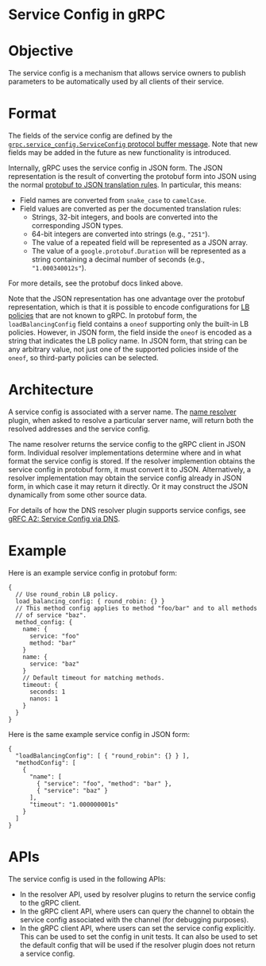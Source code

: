 Service Config in gRPC
======================

# Objective

The service config is a mechanism that allows service owners to publish
parameters to be automatically used by all clients of their service.

# Format

The fields of the service config are defined by the
[`grpc.service_config.ServiceConfig` protocol buffer
message](https://github.com/grpc/grpc-proto/blob/master/grpc/service_config/service_config.proto).
Note that new fields may be added in the future as new functionality is
introduced.

Internally, gRPC uses the service config in JSON form.  The JSON
representation is the result of converting the protobuf form into JSON
using the normal [protobuf to JSON translation
rules](https://developers.google.com/protocol-buffers/docs/proto3#json).
In particular, this means:
- Field names are converted from `snake_case` to `camelCase`.
- Field values are converted as per the documented translation rules:
  - Strings, 32-bit integers, and bools are converted into the
    corresponding JSON types.
  - 64-bit integers are converted into strings (e.g., `"251"`).
  - The value of a repeated field will be represented as a JSON array.
  - The value of a `google.protobuf.Duration` will be represented as a
    string containing a decimal number of seconds (e.g., `"1.000340012s"`).

For more details, see the protobuf docs linked above.

Note that the JSON representation has one advantage over the protobuf
representation, which is that it is possible to encode configurations
for [LB policies](load-balancing.md) that are not known to gRPC.  In
protobuf form, the `loadBalancingConfig` field contains a `oneof`
supporting only the built-in LB policies.  However, in JSON form, the
field inside the `oneof` is encoded as a string that indicates the LB
policy name.  In JSON form, that string can be any arbitrary value, not
just one of the supported policies inside of the `oneof`, so third-party
policies can be selected.

# Architecture

A service config is associated with a server name.  The [name
resolver](naming.md) plugin, when asked to resolve a particular server
name, will return both the resolved addresses and the service config.

The name resolver returns the service config to the gRPC client in JSON form.
Individual resolver implementations determine where and in what format the
service config is stored.  If the resolver implemention obtains the
service config in protobuf form, it must convert it to JSON.
Alternatively, a resolver implementation may obtain the service config
already in JSON form, in which case it may return it directly.  Or it
may construct the JSON dynamically from some other source data.

For details of how the DNS resolver plugin supports service configs, see
[gRFC A2: Service Config via
DNS](https://github.com/grpc/proposal/blob/master/A2-service-configs-in-dns.md).

# Example

Here is an example service config in protobuf form:

```
{
  // Use round_robin LB policy.
  load_balancing_config: { round_robin: {} }
  // This method config applies to method "foo/bar" and to all methods
  // of service "baz".
  method_config: {
    name: {
      service: "foo"
      method: "bar"
    }
    name: {
      service: "baz"
    }
    // Default timeout for matching methods.
    timeout: {
      seconds: 1
      nanos: 1
    }
  }
}
```

Here is the same example service config in JSON form:

```
{
  "loadBalancingConfig": [ { "round_robin": {} } ],
  "methodConfig": [
    {
      "name": [
        { "service": "foo", "method": "bar" },
        { "service": "baz" }
      ],
      "timeout": "1.000000001s"
    }
  ]
}
```

# APIs

The service config is used in the following APIs:

- In the resolver API, used by resolver plugins to return the service
  config to the gRPC client.
- In the gRPC client API, where users can query the channel to obtain
  the service config associated with the channel (for debugging
  purposes).
- In the gRPC client API, where users can set the service config
  explicitly.  This can be used to set the config in unit tests.  It can
  also be used to set the default config that will be used if the
  resolver plugin does not return a service config.
